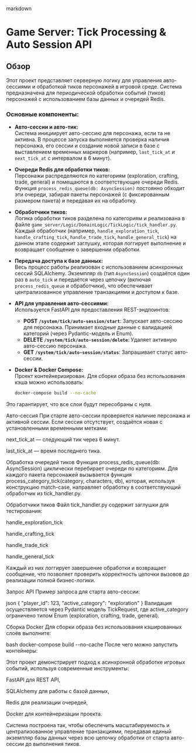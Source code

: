 markdown
# Game Server: Tick Processing & Auto Session API

## Обзор

Этот проект представляет серверную логику для управления авто-сессиями и обработкой тиков персонажей в игровой среде. Система предназначена для периодической обработки событий (тиков) персонажей с использованием базы данных и очередей Redis.

### Основные компоненты:

- **Авто-сессии и авто-тик:**  
  Система инициирует авто-сессию для персонажа, если та не активна. В процессе запуска выполняется проверка наличия персонажа, его сессии и создание новой записи в базе с выставлением временных маркеров (например, `last_tick_at` и `next_tick_at` с интервалом в 6 минут).

- **Очереди Redis для обработки тиков:**  
  Персонажи распределяются по категориям (exploration, crafting, trade, general) и помещаются в соответствующие очереди Redis. Функция `process_redis_queue(db: AsyncSession)` постоянно обходит эти очереди, забирая пакеты персонажей (с фиксированным размером пакета) и передавая их на обработку.

- **Обработчики тиков:**  
  Логика обработки тиков разделена по категориям и реализована в файле `game_server/Logic/DomainLogic/TickLogic/tick_handler.py`. Каждый обработчик (например, `handle_exploration_tick`, `handle_crafting_tick`, `handle_trade_tick`, `handle_general_tick`) на данном этапе содержит заглушку, которая логгирует выполнение и возвращает сообщение о завершении обработки.

- **Передача доступа к базе данных:**  
  Весь процесс работы реализован с использованием асинхронных сессий SQLAlchemy. Экземпляр `db` (тип `AsyncSession`) создаётся один раз в `auto_tick` и передаётся через цепочку (включая `process_redis_queue` и обработчики), что обеспечивает централизованное управление транзакциями и доступом к базе.

- **API для управления авто-сессиями:**  
  Используется FastAPI для предоставления REST-эндпоинтов:
  - **POST `/system/tick/auto-session/start`**: Запускает авто-сессию для персонажа. Принимает входные данные с валидацией категорий (через Pydantic-модель и Enum).
  - **DELETE `/system/tick/auto-session/delete`**: Удаляет активную авто-сессию персонажа.
  - **GET `/system/tick/auto-session/status`**: Запрашивает статус авто-сессии.

- **Docker & Docker Compose:**  
  Проект контейнеризирован. Для сборки образа без использования кэша можно использовать:
  ```bash
  docker-compose build --no-cache
Это гарантирует, что все слои будут пересобраны с нуля.


Авто-сессия
При старте авто-сессии проверяется наличие персонажа и активной сессии. Если сессия отсутствует, создаётся новая с установленными временными метками:

next_tick_at — следующий тик через 6 минут.

last_tick_at — время последнего тика.

Обработка очередей тиков
Функция process_redis_queue(db: AsyncSession) циклически перебирает очереди по категориям. Для каждого пакета персонажей вызывается функция process_category_tick(category, characters, db), которая, используя конструкцию match-case, направляет обработку в соответствующий обработчик из tick_handler.py.

Обработчики тиков
Файл tick_handler.py содержит заглушки для тестирования:

handle_exploration_tick

handle_crafting_tick

handle_trade_tick

handle_general_tick

Каждый из них логгирует завершение обработки и возвращает сообщение, что позволяет проверить корректность цепочки вызовов до реализации полной бизнес-логики.

Запрос API
Пример запроса для старта авто-сессии:

json
{
  "player_id": 123,
  "active_category": "exploration"
}
Валидация осуществляется через Pydantic модель TickRequest, где active_category ограничено типом Enum (exploration, crafting, trade, general).

Сборка Docker
Для сборки образа без использования кэшированных слоёв выполните:

bash
docker-compose build --no-cache
После чего можно запустить контейнеры:


Этот проект демонстрирует подход к асинхронной обработке игровых событий, используя современные инструменты:

FastAPI для REST API,

SQLAlchemy для работы с базой данных,

Redis для реализации очередей,

Docker для контейнеризации проекта.

Система построена так, чтобы обеспечить масштабируемость и централизованное управление транзакциями, передавая единый экземпляр базы данных через всю цепочку обработки от старта авто-сессии до выполнения тиков.